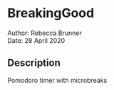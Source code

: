 # BreakingGood

Author: Rebecca Brunner
<br>
Date: 28 April 2020

## Description

Pomodoro timer with microbreaks
